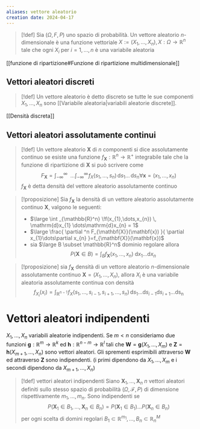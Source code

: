 ```yaml
---
aliases: vettore aleatorio
creation date: 2024-04-17
---
```


 >[!def]
 >Sia $(\Omega,F,P)$ uno spazio di probabilità. Un vettore aleatorio $n$-dimensionale è una funzione vettoriale $X := (X_{1},\dots,X_{n}), X:\Omega \to \mathbb{R}^n$ tale che ogni $X_{i}$ per $i=1,\dots,n$ è una variabile aleatoria

[[funzione di ripartizione#Funzione di ripartizione multidimensionale]]

## Vettori aleatori discreti

> [!def]
> Un vettore aleatorio è detto discreto se tutte le sue componenti $X_{1},\dots,X_{n}$ sono [[Variabile aleatoria|variabili aleatorie discrete]]. 

[[Densità discreta]]

## Vettori aleatori assolutamente continui

>[!def]
>Un vettore aleatorio $\mathbf{X}$ di $n$ componenti si dice assolutamente continuo se esiste una funzione $f_{\mathbf{X}} : \mathbb{R}^n \to \mathbb{R}^+$ integrabile tale che la funzione di ripartizione di $\mathbf{X}$ si può scrivere come
>$$ F_{\mathbf{X}} = \int _{-\infty}^{\infty} \!\!\!\!\!\!\dots\int _{-\infty}^{\infty} \!f_{X}(s_{1},\dots,s_{n}) \, \mathrm{d}s_{1}  \dots \, \mathrm{d}s_n \forall \mathbf{x} = (x_{1},\dots,x_{n}) $$
>$f_{\mathbf{X}}$ è detta densità del vettore aleatorio assolutamente continuo


>[!proposizione]
>Sia $f_{\mathbf{X}}$ la densità di un vettore aleatorio assolutamente continuo $\mathbf{X}$, valgono le seguenti:
>- $\large \int _{\mathbb{R}^n} \!f(x_{1},\dots,x_{n}) \, \mathrm{d}x_{1} \dots\mathrm{d}x_{n} = 1$
>- $\large \frac{ \partial ^n F_{\mathbf{X}}(\mathbf{x}) }{ \partial x_{1}\dots\partial x_{n} }=f_{\mathbf{X}}(\mathbf{x})$
>- sia $\large B \subset \mathbb{R}^n$ dominio regolare allora
>  $$ P(\mathbf{X} \in B) = \int_{B} f_{\mathbf{X}}(x_{1},\dots,x_{n})  \! \, \mathrm{d}x_{1} \dots \mathrm{d}x_{n}  $$


>[!proposizione]
>sia $f_{\mathbf{X}}$ densità di un vettore aleatorio $n$-dimensionale assolutamente continuo $\mathbf{X}=(X_{1},\dots,X_{n})$, allora $X_{i}$ è una variabile aleatoria assolutamente continua con densità
>$$ f_{X_{i}}(x_{i}) = \int _{\mathbb{R}^{n-1}} \! f_{X}(s_{1},\dots,s_{i-1},s_{i+1},\dots,s_{n}) \, \mathrm{d}s_{1}\dots\mathrm{d}s_{i-1}\mathrm{d}s_{i+1}\dots\mathrm{ds_{n}}  $$

# Vettori aleatori indipendenti
$X_{1},\dots,X_{n}$ variabili aleatorie indipendenti. Se $m < n$ consideriamo due funzioni $\mathbf{g} : \mathbb{R}^m \to \mathbb{R}^k$ ed $\mathbf{h} : \mathbb{R}^{n-m} \to \mathbb{R}^l$ tali che $\mathbf{W} = \mathbf{g}(X_{1},\dots,X_{m})$ e $\mathbf{Z} = \mathbf{h}(X_{m+1}, \dots, X_{n})$ sono vettori aleatori. Gli sprementi esprimibili attraverso $\mathbf{W}$ ed attraverso $\mathbf{Z}$ sono indipendenti. (i primi dipendono da $X_{1},\dots,X_{m}$ e i secondi dipendono da $X_{m+1},\dots,X_{n}$)

>[!def] vettori aleatori indipendenti
>Siano $\mathbf{X}_{1},\dots,\mathbf{X}_{n}$ $n$ vettori aleatori definiti sullo stesso spazio di probabilità $(\Omega, \mathcal{F}, P)$ di dimensione rispettivamente $m_{1},\dots,m_{n}$. Sono indipendenti se
>$$ P(\mathbf{X}_{1} \in B_{1},\dots,\mathbf{X}_{n} \in B_{n}) = P(\mathbf{X}_{1} \in B_{1}) \dots P(\mathbf{X}_{n} \in B_{n}) $$
>per ogni scelta di domini regolari $B_{1} \subset \mathbb{R}^{m_{1}},\dots,B_{n} \subset \mathbb{R}^M_{n}$

